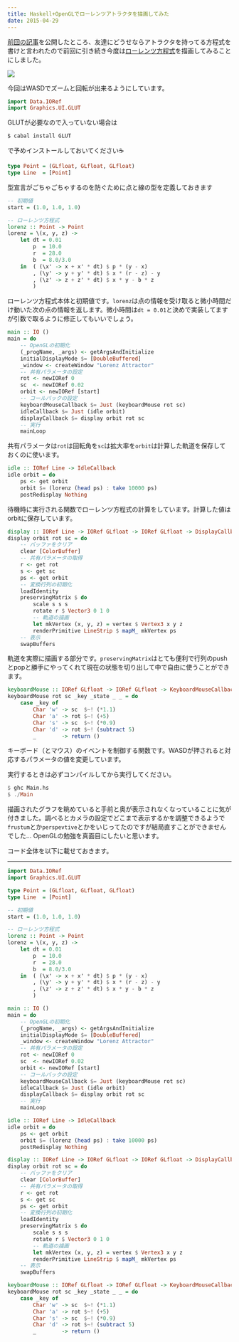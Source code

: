 ```yaml
---
title: Haskell+OpenGLでローレンツアトラクタを描画してみた
date: 2015-04-29
---
```


[前回の記事](http://lotz84.github.io/posts/draw-lotka-volterra-equation-using-haskell-and-opengl)を公開したところ、友達にどうせならアトラクタを持ってる方程式を書けと言われたので前回に引き続き今度は[ローレンツ方程式](https://www.wikiwand.com/ja/%E3%83%AD%E3%83%BC%E3%83%AC%E3%83%B3%E3%83%84%E6%96%B9%E7%A8%8B%E5%BC%8F)を描画してみることにしました。

![](http://i.gyazo.com/c0db8f56853d3358d1cc6c15b629a819.png)

今回はWASDでズームと回転が出来るようにしています。

```haskell
import Data.IORef
import Graphics.UI.GLUT
```

GLUTが必要なので入っていない場合は

```bash
$ cabal install GLUT
```

で予めインストールしておいてください☕

```haskell
type Point = (GLfloat, GLfloat, GLfloat)
type Line  = [Point]
```

型宣言がごちゃごちゃするのを防ぐために点と線の型を定義しておきます

```haskell
-- 初期値
start = (1.0, 1.0, 1.0)

-- ローレンツ方程式
lorenz :: Point -> Point
lorenz = \(x, y, z) ->
    let dt = 0.01
        p  = 10.0
        r  = 28.0
        b  = 8.0/3.0
    in  ( (\x' -> x + x' * dt) $ p * (y - x)
        , (\y' -> y + y' * dt) $ x * (r - z) - y
        , (\z' -> z + z' * dt) $ x * y - b * z
        )
```

ローレンツ方程式本体と初期値です。`lorenz`は点の情報を受け取ると微小時間だけ動いた次の点の情報を返します。微小時間は`dt = 0.01`と決めで実装してますが引数で取るように修正してもいいでしょう。

```haskell
main :: IO ()
main = do
    -- OpenGLの初期化
    (_progName, _args) <- getArgsAndInitialize
    initialDisplayMode $= [DoubleBuffered]
    _window <- createWindow "Lorenz Attractor"
    -- 共有パラメータの設定
    rot <- newIORef 0
    sc  <- newIORef 0.02
    orbit <- newIORef [start]
    -- コールバックの設定
    keyboardMouseCallback $= Just (keyboardMouse rot sc)
    idleCallback $= Just (idle orbit)
    displayCallback $= display orbit rot sc
    -- 実行
    mainLoop
```

共有パラメータは`rot`は回転角を`sc`は拡大率を`orbit`は計算した軌道を保存しておくのに使います。

```haskell
idle :: IORef Line -> IdleCallback
idle orbit = do
    ps <- get orbit
    orbit $= (lorenz (head ps) : take 10000 ps)
    postRedisplay Nothing
```

待機時に実行される関数でローレンツ方程式の計算をしています。計算した値はorbitに保存しています。

```haskell
display :: IORef Line -> IORef GLfloat -> IORef GLfloat -> DisplayCallback
display orbit rot sc = do 
    -- バッファをクリア
    clear [ColorBuffer]
    -- 共有パラメータの取得
    r <- get rot
    s <- get sc
    ps <- get orbit
    -- 変換行列の初期化
    loadIdentity
    preservingMatrix $ do
        scale s s s
        rotate r $ Vector3 0 1 0
        -- 軌道の描画
        let mkVertex (x, y, z) = vertex $ Vertex3 x y z
        renderPrimitive LineStrip $ mapM_ mkVertex ps
    -- 表示
    swapBuffers
```

軌道を実際に描画する部分です。`preservingMatrix`はとても便利で行列のpushとpopと勝手にやってくれて現在の状態を切り出して中で自由に使うことができます。

```haskell
keyboardMouse :: IORef GLfloat -> IORef GLfloat -> KeyboardMouseCallback
keyboardMouse rot sc _key _state _ _ = do
    case _key of
        Char 'w' -> sc  $~! (*1.1)
        Char 'a' -> rot $~! (+5)
        Char 's' -> sc  $~! (*0.9)
        Char 'd' -> rot $~! (subtract 5)
        _        -> return ()
```

キーボード（とマウス）のイベントを制御する関数です。WASDが押されると対応するパラメータの値を変更しています。

実行するときは必ずコンパイルしてから実行してください。

```haskell
$ ghc Main.hs
$ ./Main
```

描画されたグラフを眺めていると手前と奥が表示されなくなっていることに気が付きました。調べるとカメラの設定でどこまで表示するかを調整できるようで`frustum`とか`perspevtive`とかをいじってたのですが結局直すことができませんでした… OpenGLの勉強を真面目にしたいと思います。

コード全体を以下に載せておきます。

----


```haskell
import Data.IORef
import Graphics.UI.GLUT

type Point = (GLfloat, GLfloat, GLfloat)
type Line  = [Point]

-- 初期値
start = (1.0, 1.0, 1.0)

-- ローレンツ方程式
lorenz :: Point -> Point
lorenz = \(x, y, z) ->
    let dt = 0.01
        p  = 10.0
        r  = 28.0
        b  = 8.0/3.0
    in  ( (\x' -> x + x' * dt) $ p * (y - x)
        , (\y' -> y + y' * dt) $ x * (r - z) - y
        , (\z' -> z + z' * dt) $ x * y - b * z
        )

main :: IO ()
main = do
    -- OpenGLの初期化
    (_progName, _args) <- getArgsAndInitialize
    initialDisplayMode $= [DoubleBuffered]
    _window <- createWindow "Lorenz Attractor"
    -- 共有パラメータの設定
    rot <- newIORef 0
    sc  <- newIORef 0.02
    orbit <- newIORef [start]
    -- コールバックの設定
    keyboardMouseCallback $= Just (keyboardMouse rot sc)
    idleCallback $= Just (idle orbit)
    displayCallback $= display orbit rot sc
    -- 実行
    mainLoop

idle :: IORef Line -> IdleCallback
idle orbit = do
    ps <- get orbit
    orbit $= (lorenz (head ps) : take 10000 ps)
    postRedisplay Nothing

display :: IORef Line -> IORef GLfloat -> IORef GLfloat -> DisplayCallback
display orbit rot sc = do 
    -- バッファをクリア
    clear [ColorBuffer]
    -- 共有パラメータの取得
    r <- get rot
    s <- get sc
    ps <- get orbit
    -- 変換行列の初期化
    loadIdentity
    preservingMatrix $ do
        scale s s s
        rotate r $ Vector3 0 1 0
        -- 軌道の描画
        let mkVertex (x, y, z) = vertex $ Vertex3 x y z
        renderPrimitive LineStrip $ mapM_ mkVertex ps
    -- 表示
    swapBuffers

keyboardMouse :: IORef GLfloat -> IORef GLfloat -> KeyboardMouseCallback
keyboardMouse rot sc _key _state _ _ = do
    case _key of
        Char 'w' -> sc  $~! (*1.1)
        Char 'a' -> rot $~! (+5)
        Char 's' -> sc  $~! (*0.9)
        Char 'd' -> rot $~! (subtract 5)
        _        -> return ()
```
